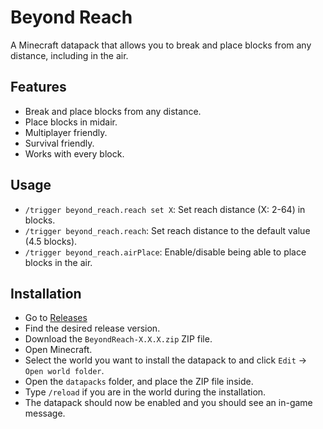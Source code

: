 # Beyond Reach
A Minecraft datapack that allows you to break and place blocks from any distance, including in the air.

## Features
* Break and place blocks from any distance.
* Place blocks in midair.
* Multiplayer friendly.
* Survival friendly.
* Works with every block.

## Usage
* ```/trigger beyond_reach.reach set X```: Set reach distance (X: 2-64) in blocks.
* ```/trigger beyond_reach.reach```: Set reach distance to the default value (4.5 blocks).
* ```/trigger beyond_reach.airPlace```: Enable/disable being able to place blocks in the air.

## Installation
* Go to [Releases](https://github.com/TechnoBro03/BeyondReach/releases)
* Find the desired release version.
* Download the ```BeyondReach-X.X.X.zip``` ZIP file.
* Open Minecraft.
* Select the world you want to install the datapack to and click ```Edit``` -> ```Open world folder```.
* Open the ```datapacks``` folder, and place the ZIP file inside.
* Type ```/reload``` if you are in the world during the installation.
* The datapack should now be enabled and you should see an in-game message.